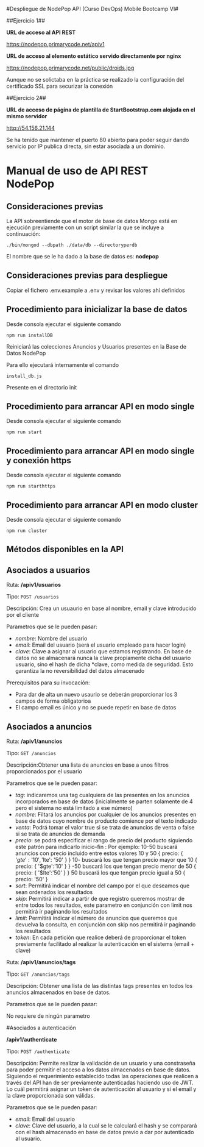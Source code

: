 #Despliegue de NodePop API (Curso DevOps) Mobile Bootcamp VI#



##Ejercicio 1##

**URL de acceso al API REST**

https://nodepop.primarycode.net/apiv1

**URL de acceso al elemento estático servido directamente por nginx**

https://nodepop.primarycode.net/public/droids.jpg

Aunque no se solictaba en la práctica se realizado la configuración del certificado SSL para securizar la conexión

##Ejercicio 2##

**URL de acceso de página de plantilla de StartBootstrap.com alojada en el mismo servidor**

http://54.156.21.144

Se ha tenido que mantener el puerto 80 abierto para poder seguir dando servicio por IP publica directa, sin estar asociada a un dominio.

# Manual de uso de API REST NodePop 

## Consideraciones previas

La API sobreentiende que el motor de base de datos Mongo está en ejecución previamente con un script similar la que se incluye a continuación:

```
./bin/mongod --dbpath ./data/db --directoryperdb
```

El nombre que se le ha dado a la base de datos es: **nodepop**

## Consideraciones previas para despliegue

Copiar el fichero .env.example a .env y revisar los valores ahí definidos


## Procedimiento para inicializar la base de datos

Desde consola ejecutar el siguiente comando 
```
npm run installDB
```

Reiniciará las colecciones Anuncios y Usuarios presentes en la Base de Datos NodePop

Para ello ejecutará internamente el comando 

```
install_db.js
```

Presente en el directorio init

## Procedimiento para arrancar API en modo single

Desde consola ejecutar el siguiente comando 

```
npm run start
```

## Procedimiento para arrancar API en modo single y conexión https

Desde consola ejecutar el siguiente comando 

```
npm run starthttps
```

## Procedimiento para arrancar API en modo cluster

Desde consola ejecutar el siguiente comando 

```
npm run cluster
```


## Métodos disponibles en la API

## Asociados a usuarios
Ruta:
**/apiv1/usuarios**

Tipo: `POST /usuarios`

Descripción: Crea un usuaurio en base al nombre, email y clave introducido por el cliente

Parametros que se le pueden pasar:

 * *nombre*: Nombre del usuario
 * *email*: Email del usuario (será el usuario empleado para hacer login)
 * *clave*: Clave a asignar al usuario que estamos registrando. En base de datos no se
almacenará nunca la clave propiamente dicha del usuario usuario, sino el hash de dicha *clave, como medida de seguridad. Esto garantiza la no reversibilidad del datos almacenado 
 
Prerequisitos para su invocación:
* Para dar de alta un nuevo usaurio se deberán proporcionar los 3 campos de forma obligatorioa
* El campo email es único y no se puede repetir en base de datos

## Asociados a anuncios
Ruta:
**/apiv1/anuncios**

Tipo: `GET /anuncios`

Descripción:Obtener una lista de anuncios en base a unos filtros proporcionados por el usuario

Parametros que se le pueden pasar:

 * *tag*: indicaremos una tag cualquiera de las presentes en los anuncios incorporados en base de datos (inicialmente se parten solamente de 4 pero el sistema no está limitado a ese número)
 * *nombre*: Filtará los anuncios por cualquier de los anuncios presentes en base de datos cuyo nombre de producto comience por el texto indicado
 * *venta*: Podrá tomar el valor true si se trata de anuncios de venta o false si se trata de  anuncios de demanda
 * *precio*: se podrá especificar el rango de precio del producto siguiendo este patrón para indicarlo inicio-fin :
    Por ejemplo:
    10-50  buscará  anuncios  con  precio  incluido  entre  estos  valores 10 y 50
         {   precio: {   '$gte':   '10',   '$lte':   '50'   }   }
    10-   buscará   los   que   tengan   precio   mayor   que   10 
         {   precio:   {   '$gte':'10'   }   }
    -50  buscará  los  que  tengan  precio  menor  de  50
         {   precio:   {   '$lte':'50'   }   }
    50  buscará  los  que  tengan  precio  igual  a  50
         {   precio:   '50'   } 
* *sort*: Permitirá indicar el nombre del campo por el que deseamos que sean ordenados los resultados
* *skip*: Permitirá indicar a partir de que registro queremos mostrar de entre todos los resultados, este parametro en conjunción con limit nos permitirá ir paginando los resultados
* *limit*: Permitirá indicar el número de anuncios que queremos que devuelva la consulta, en conjunción con skip nos permitirá ir paginando los resultados
* *token*: En cada petición que realice deberá de proporcionar el token previamente facilitado al realizar la autenticación en el sistems (email + clave)

Ruta:
**/apiv1/anuncios/tags**

Tipo: `GET /anuncios/tags`

Descripción: Obtener una lista de las distintas tags presentes en todos los anuncios almacenados en base de datos.

Parametros que se le pueden pasar:

No requiere de ningún parametro


#Asociados a autenticación

**/apiv1/authenticate**

Tipo: `POST /authenticate`

Descripción: Permite realizar la validación de un usuario y una constraseña para poder permitir el acceso a los datos almacenados en base de datos. Siguiendo el requerimiento establecido todas las operaciones que realicen a través del API han de ser previamente autenticadas haciendo uso de JWT. Lo cuál permitirá asignar un token de autenticación al usuario y si el email y la clave proporcionada son válidas.

Parametros que se le pueden pasar:

* *email*: Email del usuario
* *clave*: Clave del usuario, a la cual se le calculará el hash y se comparará con el hash almacenado en base de datos previo a dar por autenticado al usuario.
